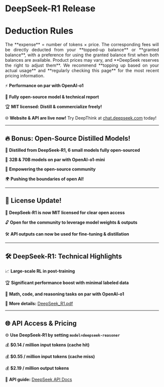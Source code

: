 # DeepSeek-R1 Release  

# Deduction Rules  

<div style="text-align: justify;">  
The **expense** = number of tokens × price. The corresponding fees will be directly deducted from your **topped-up balance** or **granted balance**, with a preference for using the granted balance first when both balances are available. Product prices may vary, and **DeepSeek reserves the right to adjust them**. We recommend **topping up based on your actual usage** and **regularly checking this page** for the most recent pricing information.  
</div>


⚡ **Performance on par with OpenAI-o1**  

📖 **Fully open-source model & technical report**  

🏆 **MIT licensed: Distill & commercialize freely!**  

🌐 **Website & API are live now!** Try DeepThink at [chat.deepseek.com](https://chat.deepseek.com) today!  

---

## 🔥 Bonus: Open-Source Distilled Models!  

🔬 **Distilled from DeepSeek-R1, 6 small models fully open-sourced**  

📏 **32B & 70B models on par with OpenAI-o1-mini**  

🤝 **Empowering the open-source community**  

🌍 **Pushing the boundaries of open AI!**  

---

## 📜 License Update!  

🔄 **DeepSeek-R1 is now MIT licensed for clear open access**  

🔓 **Open for the community to leverage model weights & outputs**  

🛠️ **API outputs can now be used for fine-tuning & distillation**  

---

## 🛠️ DeepSeek-R1: Technical Highlights  

📈 **Large-scale RL in post-training**  

🏆 **Significant performance boost with minimal labeled data**  

🔢 **Math, code, and reasoning tasks on par with OpenAI-o1**  

📄 **More details:** [DeepSeek_R1.pdf](https://github.com/deepseek-ai/DeepSeek-R1/blob/main/DeepSeek_R1.pdf)  

---

## 🌐 API Access & Pricing  

⚙️ **Use DeepSeek-R1 by setting `model=deepseek-reasoner`**  

💰 **$0.14 / million input tokens (cache hit)**  

💰 **$0.55 / million input tokens (cache miss)**  

💰 **$2.19 / million output tokens**  

📖 **API guide:** [DeepSeek API Docs](https://api-docs.deepseek.com/guides/reasoning_model)  
